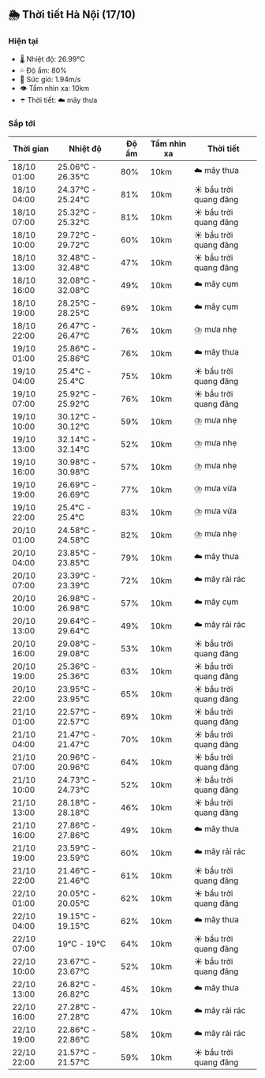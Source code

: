 ## 🌦️ Thời tiết Hà Nội (17/10)

### Hiện tại

- 🌡️ Nhiệt độ: 26.99℃
- 💦 Độ ẩm: 80%
- 💨 Sức gió: 1.94m/s
- 👁️ Tầm nhìn xa: 10km
- ☂️ Thời tiết: ☁️ mây thưa

### Sắp tới

| Thời gian | Nhiệt độ | Độ ẩm | Tầm nhìn xa | Thời tiết |
| --- | --- | --- | --- | --- |
| 18/10 01:00 | 25.06℃ - 26.35℃ | 80% | 10km | ☁️ mây thưa |
| 18/10 04:00 | 24.37℃ - 25.24℃ | 81% | 10km | ☀️ bầu trời quang đãng |
| 18/10 07:00 | 25.32℃ - 25.32℃ | 81% | 10km | ☀️ bầu trời quang đãng |
| 18/10 10:00 | 29.72℃ - 29.72℃ | 60% | 10km | ☀️ bầu trời quang đãng |
| 18/10 13:00 | 32.48℃ - 32.48℃ | 47% | 10km | ☀️ bầu trời quang đãng |
| 18/10 16:00 | 32.08℃ - 32.08℃ | 49% | 10km | ☁️ mây cụm |
| 18/10 19:00 | 28.25℃ - 28.25℃ | 69% | 10km | ☁️ mây cụm |
| 18/10 22:00 | 26.47℃ - 26.47℃ | 76% | 10km | ⛈️ mưa nhẹ |
| 19/10 01:00 | 25.86℃ - 25.86℃ | 76% | 10km | ☁️ mây thưa |
| 19/10 04:00 | 25.4℃ - 25.4℃ | 75% | 10km | ☀️ bầu trời quang đãng |
| 19/10 07:00 | 25.92℃ - 25.92℃ | 76% | 10km | ☀️ bầu trời quang đãng |
| 19/10 10:00 | 30.12℃ - 30.12℃ | 59% | 10km | ⛈️ mưa nhẹ |
| 19/10 13:00 | 32.14℃ - 32.14℃ | 52% | 10km | ⛈️ mưa nhẹ |
| 19/10 16:00 | 30.98℃ - 30.98℃ | 57% | 10km | ⛈️ mưa nhẹ |
| 19/10 19:00 | 26.69℃ - 26.69℃ | 77% | 10km | ⛈️ mưa vừa |
| 19/10 22:00 | 25.4℃ - 25.4℃ | 83% | 10km | ⛈️ mưa vừa |
| 20/10 01:00 | 24.58℃ - 24.58℃ | 82% | 10km | ⛈️ mưa nhẹ |
| 20/10 04:00 | 23.85℃ - 23.85℃ | 79% | 10km | ☁️ mây thưa |
| 20/10 07:00 | 23.39℃ - 23.39℃ | 72% | 10km | ☁️ mây rải rác |
| 20/10 10:00 | 26.98℃ - 26.98℃ | 57% | 10km | ☁️ mây cụm |
| 20/10 13:00 | 29.64℃ - 29.64℃ | 49% | 10km | ☁️ mây rải rác |
| 20/10 16:00 | 29.08℃ - 29.08℃ | 53% | 10km | ☀️ bầu trời quang đãng |
| 20/10 19:00 | 25.36℃ - 25.36℃ | 63% | 10km | ☀️ bầu trời quang đãng |
| 20/10 22:00 | 23.95℃ - 23.95℃ | 65% | 10km | ☀️ bầu trời quang đãng |
| 21/10 01:00 | 22.57℃ - 22.57℃ | 69% | 10km | ☀️ bầu trời quang đãng |
| 21/10 04:00 | 21.47℃ - 21.47℃ | 70% | 10km | ☀️ bầu trời quang đãng |
| 21/10 07:00 | 20.96℃ - 20.96℃ | 64% | 10km | ☀️ bầu trời quang đãng |
| 21/10 10:00 | 24.73℃ - 24.73℃ | 52% | 10km | ☀️ bầu trời quang đãng |
| 21/10 13:00 | 28.18℃ - 28.18℃ | 46% | 10km | ☀️ bầu trời quang đãng |
| 21/10 16:00 | 27.86℃ - 27.86℃ | 49% | 10km | ☁️ mây thưa |
| 21/10 19:00 | 23.59℃ - 23.59℃ | 60% | 10km | ☁️ mây rải rác |
| 21/10 22:00 | 21.46℃ - 21.46℃ | 61% | 10km | ☀️ bầu trời quang đãng |
| 22/10 01:00 | 20.05℃ - 20.05℃ | 62% | 10km | ☀️ bầu trời quang đãng |
| 22/10 04:00 | 19.15℃ - 19.15℃ | 62% | 10km | ☁️ mây thưa |
| 22/10 07:00 | 19℃ - 19℃ | 64% | 10km | ☀️ bầu trời quang đãng |
| 22/10 10:00 | 23.67℃ - 23.67℃ | 52% | 10km | ☀️ bầu trời quang đãng |
| 22/10 13:00 | 26.82℃ - 26.82℃ | 45% | 10km | ☁️ mây thưa |
| 22/10 16:00 | 27.28℃ - 27.28℃ | 47% | 10km | ☁️ mây rải rác |
| 22/10 19:00 | 22.86℃ - 22.86℃ | 58% | 10km | ☁️ mây rải rác |
| 22/10 22:00 | 21.57℃ - 21.57℃ | 59% | 10km | ☀️ bầu trời quang đãng |
